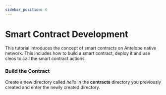 ```yaml
---
sidebar_position: 6
---
```


# Smart Contract Development

This tutorial introduces the concept of smart contracts on Antelope native network. This includes how to build a smart contract, deploy it and use cleos to call the smart contract actions. 

### Build the Contract 

Create a new directory called _hello_ in the __contracts__ directory you previously created and enter the newly created directory. 

